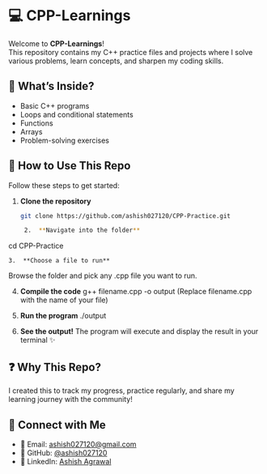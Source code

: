 # 💻 CPP-Learnings

Welcome to **CPP-Learnings**!  
This repository contains my C++ practice files and projects where I solve various problems, learn concepts, and sharpen my coding skills.

## 📂 What’s Inside?  
- Basic C++ programs  
- Loops and conditional statements  
- Functions  
- Arrays  
- Problem-solving exercises  

## 🚀 How to Use This Repo

Follow these steps to get started:

1. **Clone the repository**  
   ```bash
   git clone https://github.com/ashish027120/CPP-Practice.git

    2.	**Navigate into the folder**
cd CPP-Practice

    3.	**Choose a file to run**
Browse the folder and pick any .cpp file you want to run.

4.	**Compile the code**
g++ filename.cpp -o output
    (Replace filename.cpp with the name of your file)

5.	**Run the program**
./output

6.	**See the output!**
The program will execute and display the result in your terminal ✨


## ❓ Why This Repo?

I created this to track my progress, practice regularly, and share my learning journey with the community!

## 🔗 Connect with Me

- 💌 Email: [ashish027120@gmail.com](mailto:ashish027120@gmail.com)  
- 🔗 GitHub: [@ashish027120](https://github.com/ashish027120)  
- 💼 LinkedIn: [Ashish Agrawal](https://linkedin.com/in/ashish027120)

